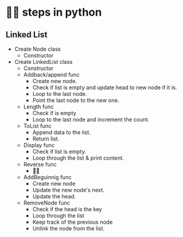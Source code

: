 # 👨‍💻 steps in python

## Linked List

- Create Node class
    - Constructor
- Create LinkedList class
    - Constructor
    - Addback/append func
        - Create new node.
        - Check if list is empty and update head to new node if it is.
        - Loop to the last node.
        - Point the last node to the new one.
    - Length func
        - Check if is empty
        - Loop to the last node and increment the count.
    - ToList func
        - Append data to the list.
        - Return list.
    - Display func
        - Check if list is empty.
        - Loop through the list & print content.
    - Reverse func
        - ✍🏾
    - AddBeguinnig func
        - Create new node
        - Update the new node's next.
        - Update the head.
    - RemoveNode func
        - Check if the head is the key
        - Loop through the list
        - Keep track of the previous node
        - Unlink the node from the list.